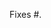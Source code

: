 <!---
  Thanks for contributing to Accentor!
  Make sure all GitHub actions (test & lint) will pass and fill out
  the template.

  If any changes to your PR are necessary, we will ask for them
  throughout the review process.
  --->

<!---
  Please include a summary of the change and which issue is
  fixed. Please also include relevant motivation and context.
  --->

Fixes #.

<!---
  If you did any manual testing (please do so), please mention so
  here. Provide instructions so we can reproduce those tests.
  --->
